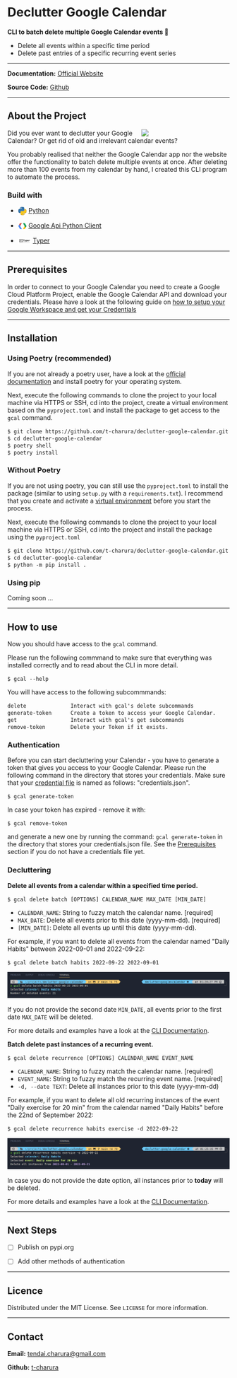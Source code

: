 # Declutter Google Calendar


**CLI to batch delete multiple Google Calendar events 📆**

* Delete all events within a specific time period
* Delete past entries of a specific recurring event series 

---

**Documentation:** [Official Website](https://t-charura.github.io/declutter-google-calendar/)

**Source Code:** [Github](https://github.com/t-charura/declutter-google-calendar)

---

## About the Project

<img style="float: right;" src="img/readme/declutter.jpg" width="200">

Did you ever want to declutter your Google Calendar? Or get rid of old and irrelevant calendar events?

You probably realised that neither the Google Calendar app nor the website offer the functionality to batch delete multiple events at once. After deleting more than 100 events from my calendar by hand, I created this CLI program to automate the process. 


### Build with
* <img src="img/readme/python.png" width="20" style="vertical-align:middle"> [Python](https://www.python.org/) 

* <img src="img/readme/google.png" width="20" style="vertical-align:middle"> [Google Api Python Client](https://github.com/googleapis/google-api-python-client)

* <img src="img/readme/typer.png" width="30" style="vertical-align:middle"> [Typer](https://github.com/tiangolo/typer)

---

## Prerequisites

In order to connect to your Google Calendar you need to create a Google Cloud Platform Project, enable the Google Calendar API and download your credentials. Please have a look at the following guide on [how to setup your Google Workspace and get your Credentials](google_workspace_setup.md)

---

## Installation

### Using **Poetry** (recommended)

If you are not already a poetry user, have a look at the [official documentation](https://python-poetry.org/docs/) and install poetry for your operating system.

Next, execute the following commands to clone the project to your local machine via HTTPS or SSH, cd into the project, create a virtual environment based on the `pyproject.toml` and install the package to get access to the `gcal` command.

```console
$ git clone https://github.com/t-charura/declutter-google-calendar.git
$ cd declutter-google-calendar
$ poetry shell
$ poetry install
```

### Without **Poetry**

If you are not using poetry, you can still use the `pyproject.toml` to install the package (similar to using `setup.py` with a `requirements.txt`). I recommend that you create and activate a [virtual environment](https://docs.python.org/3/library/venv.html#creating-virtual-environments) before you start the process.

Next, execute the following commands to clone the project to your local machine via HTTPS or SSH, cd into the project and install the package using the `pyproject.toml`

```console
$ git clone https://github.com/t-charura/declutter-google-calendar.git
$ cd declutter-google-calendar
$ python -m pip install .
```

### Using **pip**
Coming soon ... 

---

## How to use

Now you should have access to the `gcal` command. 

Please run the following commmand to make sure that everything was installed correctly and to read about the CLI in more detail.

```console
$ gcal --help 
``` 
You will have access to the following subcommmands:

    delete              Interact with gcal's delete subcommands
    generate-token      Create a token to access your Google Calendar.
    get                 Interact with gcal's get subcommands
    remove-token        Delete your Token if it exists.

### Authentication

Before you can start decluttering your Calendar - you have to generate a token that gives you access to your Google Calendar. 
Please run the following command in the directory that stores your credentials. Make sure that your [credential file](#prerequisites) is named as follows: "credentials.json".

```console
$ gcal generate-token
```
In case your token has expired - remove it with:
```console
$ gcal remove-token
```
and generate a new one by running the command: `gcal generate-token` in the directory that stores your credentials.json file. See the [Prerequisites](#prerequisites) section if you do not have a credentials file yet.


### Decluttering


**Delete all events from a calendar within a specified time period.**
``` console
$ gcal delete batch [OPTIONS] CALENDAR_NAME MAX_DATE [MIN_DATE]
```
* `CALENDAR_NAME`: String to fuzzy match the calendar name.  [required]
* `MAX_DATE`: Delete all events prior to this date (yyyy-mm-dd).  [required]
* `[MIN_DATE]`: Delete all events up until this date (yyyy-mm-dd).


For example, if you want to delete all events from the calendar named "Daily Habits" between 2022-09-01 and 2022-09-22: 

``` console
$ gcal delete batch habits 2022-09-22 2022-09-01
```
<img src="img/readme/batch_delete.png" >


If you do not provide the second date `MIN_DATE`, all events prior to the first date `MAX_DATE` will be deleted.

For more details and examples have a look at the [CLI Documentation](cli_documentation.md#gcal-delete-batch).

**Batch delete past instances of a recurring event.**
``` console
$ gcal delete recurrence [OPTIONS] CALENDAR_NAME EVENT_NAME
```
* `CALENDAR_NAME`: String to fuzzy match the calendar name.  [required]
* `EVENT_NAME`: String to fuzzy match the recurring event name.  [required]
* `-d, --date TEXT`: Delete all instances prior to this date (yyyy-mm-dd)

For example, if you want to delete all old recurring instances of the event "Daily exercise for 20 min" from the calendar named "Daily Habits" before the 22nd of September 2022:
``` console
$ gcal delete recurrence habits exercise -d 2022-09-22
```

<img src="img/readme/delete_recurrence.png" >

In case you do not provide the date option, all instances prior to **today** will be deleted.

For more details and examples have a look at the [CLI Documentation](cli_documentation.md#gcal-delete-recurrence).

---

## Next Steps

- [ ] Publish on pypi.org
- [ ] Add other methods of authentication


---

## Licence

Distributed under the MIT License. See `LICENSE` for more information.

---

## Contact

**Email:** tendai.charura@gmail.com

**Github:** [t-charura](https://github.com/t-charura)
